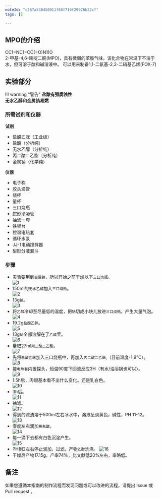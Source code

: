 ```yaml
---
noteId: "c267a540450911f08f719f29976b22cf"
tags: []

---
```


## MPO的介绍

<div class="smiles">CC1=NC(=CC(=O)N1)O</div>
2-甲基-4,6-嘧啶二酮(MPO)，具有微弱的苯胺气味，该化合物在常温下不溶于水，但可溶于酸和碱溶液中。  
可以用来制备1,1-二氨基-2,2-二硝基乙烯(FOX-7)

## 实验部分

!!! warning "警告"
    **盐酸有强腐蚀性**  
    **无水乙醇和金属钠易燃**

### 所需试剂和仪器

**试剂** 

* 盐酸乙脒（工业级）
* 盐酸（分析纯）
* 无水乙醇（分析纯）
* 丙二酸二乙酯（分析纯）
* 金属钠（化学纯）

**仪器**

* 电子称
* 胶头滴管
* 烧杯
* 量杯
* 三口烧瓶
* 蛇形冷凝管
* 抽滤一套
* 铁架台
* 控温电热套
* 循环水泵
* JJ-1电动搅拌器
* 梨形分液漏斗

### 步骤

* 实验要用到`金属钠`，所以开始之前干燥以下`三口烧瓶`。  
![1](1.png)  
* 150ml的`无水乙醇`加入`三口烧瓶`。  
![2](2.png)  
* 13g`钠`。  
![3](3.png)  
* 将`乙醇`冷却至尽量低的温度，把`钠`切成小块儿放进`三口烧瓶`。产生大量气泡。  
![4](4.png)  
* 19.2g`盐酸乙脒`。  
![5](5.png)  
* 13g`钠`全部溶解在了`乙醇`里。  
![6](6.png)  
* 量取27ml`丙二酸二乙酯`。  
![7](7.png)  
* 先将`盐酸乙脒`加入三口烧瓶中，再加入`丙二酸二乙酯`,（目前温度-1.9℃）。  
![8](8.png)  
* 接`电热套`内置探头，恒温90度下回流反应3H（有水/油浴锅也可以）。  
![9](9.png)  
* 1.5h后，肉眼基本看不出什么变化。还是乳白色。  
![10](10.png)  
* 3h后。  
![11](11.png)  
* 抽滤。  
![12](12.png)  
* 得到的滤渣溶于500ml左右冰水中，溶液呈淡黄色，碱性，PH 11-12。  
![13](13.png)  
* 零度左右滴加`稀盐酸`。  
![14](14.png)  
* 每一滴下去都有白色沉淀产生。  
![15](15.png)  
* PH到2左右停止滴加，过滤，产物`乙醇`洗涤。
![16](16.png)
* 干燥后产物17.15g，产率74%，比文献低20%左右，率略低。

## 备注

如果您遵循本指南的制作流程而发现问题或可以改进的流程，请提出 Issue 或 Pull request 。